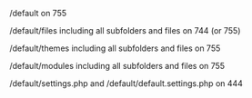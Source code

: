 /default on 755

/default/files including all subfolders and files on 744 (or 755)

/default/themes including all subfolders and files on 755

/default/modules including all subfolders and files on 755

/default/settings.php and /default/default.settings.php on 444
